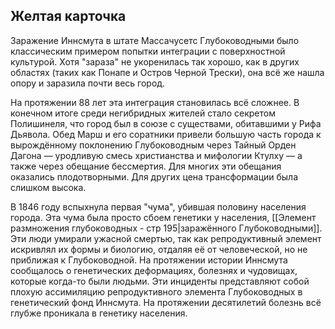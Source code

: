 ## Желтая карточка

Заражение Иннсмута в штате Массачусетс Глубоководными было классическим примером попытки интеграции с поверхностной культурой. Хотя "зараза" не укоренилась так хорошо, как в других областях (таких как Понапе и Остров Черной Трески), она всё же нашла опору и заразила почти весь город.

На протяжении 88 лет эта интеграция становилась всё сложнее. В конечном итоге среди негибридных жителей стало секретом Полишинеля, что город был в союзе с существами, обитавшими у Рифа Дьявола. Обед Марш и его соратники привели большую часть города к вырождённому поклонению Глубоководным через Тайный Орден Дагона — уродливую смесь христианства и мифологии Ктулху — а также через обещание бессмертия. Для многих эти обещания оказались плодотворными. Для других цена трансформации была слишком высока.

В 1846 году вспыхнула первая "чума", убившая половину населения города. Эта чума была просто сбоем генетики у населения, [[Элемент размножения глубоководных - стр 195|заражённого Глубоководными]]. Эти люди умирали ужасной смертью, так как репродуктивный элемент искривлял их формы и биологию, отдаляя её от человеческой, но не приближая к Глубоководной. На протяжении истории Иннсмута сообщалось о генетических деформациях, болезнях и чудовищах, которые когда-то были людьми. Эти инциденты представляют собой плохую ассимиляцию репродуктивного элемента Глубоководных в генетический фонд Иннсмута. На протяжении десятилетий болезнь всё глубже проникала в генетику населения.